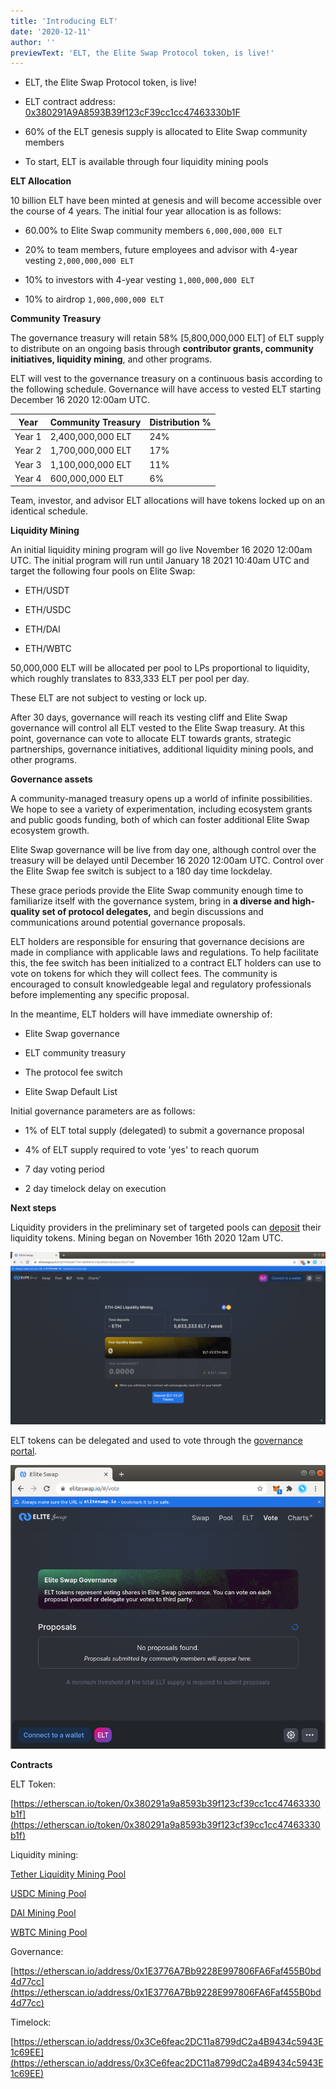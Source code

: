 ```yaml
---
title: 'Introducing ELT'
date: '2020-12-11'
author: ''
previewText: 'ELT, the Elite Swap Protocol token, is live!'
---
```


- ELT, the Elite Swap Protocol token, is live!

- ELT contract address: [0x380291A9A8593B39f123cF39cc1cc47463330b1F](https://etherscan.io/token/0x380291A9A8593B39f123cF39cc1cc47463330b1F)

- 60% of the ELT genesis supply is allocated to Elite Swap community members

- To start, ELT is available through four liquidity mining pools

**ELT Allocation**

10 billion ELT have been minted at genesis and will become accessible over the course of 4 years. The initial four year allocation is as follows:

- 60.00% to Elite Swap community members `6,000,000,000 ELT`

- 20% to team members, future employees and advisor with 4-year vesting `2,000,000,000 ELT`

- 10% to investors with 4-year vesting `1,000,000,000 ELT`

- 10% to airdrop `1,000,000,000 ELT`

**Community Treasury**

The governance treasury will retain 58% [5,800,000,000 ELT] of ELT supply to distribute on an ongoing basis through **contributor grants, community initiatives, liquidity mining**, and other programs.

ELT will vest to the governance treasury on a continuous basis according to the following schedule. Governance will have access to vested ELT starting December 16 2020 12:00am UTC.

| **Year** | **Community Treasury** | **Distribution %** |
| -------- | ---------------------- | ------------------ |
| Year 1   | 2,400,000,000 ELT      | 24%                |
| Year 2   | 1,700,000,000 ELT      | 17%                |
| Year 3   | 1,100,000,000 ELT      | 11%                |
| Year 4   | 600,000,000 ELT        | 6%                 |

Team, investor, and advisor ELT allocations will have tokens locked up on an identical schedule.

**Liquidity Mining**

An initial liquidity mining program will go live November 16 2020 12:00am UTC. The initial program will run until January 18 2021 10:40am UTC and target the following four pools on Elite Swap:

- ETH/USDT

- ETH/USDC

- ETH/DAI

- ETH/WBTC

50,000,000 ELT will be allocated per pool to LPs proportional to liquidity, which roughly translates to 833,333 ELT per pool per day.

These ELT are not subject to vesting or lock up.

After 30 days, governance will reach its vesting cliff and Elite Swap governance will control all ELT vested to the Elite Swap treasury. At this point, governance can vote to allocate ELT towards grants, strategic partnerships, governance initiatives, additional liquidity mining pools, and other programs.

**Governance assets**

A community-managed treasury opens up a world of infinite possibilities. We hope to see a variety of experimentation, including ecosystem grants and public goods funding, both of which can foster additional Elite Swap ecosystem growth.

Elite Swap governance will be live from day one, although control over the treasury will be delayed until December 16 2020 12:00am UTC. Control over the Elite Swap fee switch is subject to a 180 day time lockdelay.

These grace periods provide the Elite Swap community enough time to familiarize itself with the governance system, bring in **a diverse and high-quality set of protocol delegates,** and begin discussions and communications around potential governance proposals.

ELT holders are responsible for ensuring that governance decisions are made in compliance with applicable laws and regulations. To help facilitate this, the fee switch has been initialized to a contract ELT holders can use to vote on tokens for which they will collect fees. The community is encouraged to consult knowledgeable legal and regulatory professionals before implementing any specific proposal.

In the meantime, ELT holders will have immediate ownership of:

- Elite Swap governance

- ELT community treasury

- The protocol fee switch

- Elite Swap Default List

Initial governance parameters are as follows:

- 1% of ELT total supply (delegated) to submit a governance proposal

- 4% of ELT supply required to vote &#39;yes&#39; to reach quorum

- 7 day voting period

- 2 day timelock delay on execution

**Next steps**

Liquidity providers in the preliminary set of targeted pools can [deposit](https://eliteswap.io/#/elt) their liquidity tokens. Mining began on November 16th 2020 12am UTC.

![](deposit.png)

ELT tokens can be delegated and used to vote through the [governance portal](https://eliteswap.io/#/vote).

![](vote.png)

**Contracts**

ELT Token:

[https://etherscan.io/token/0x380291a9a8593b39f123cf39cc1cc47463330b1f](https://etherscan.io/token/0x380291a9a8593b39f123cf39cc1cc47463330b1f)

Liquidity mining:

[Tether Liquidity Mining Pool](https://etherscan.io/address/0xBF2B5Be71Bc353906618A0BeF413F9c2E33f6dd4)

[USDC Mining Pool](https://etherscan.io/address/0x1469f6cE0A7F82FF6403730f21714DC083d611a3)

[DAI Mining Pool](https://etherscan.io/address/0x6aa11da7ecA4f8f2F66BEFDd11b7C697606d913e)

[WBTC Mining Pool](https://etherscan.io/address/0xad064270150db970E3a10d0f492CAa87CAE678E1)

Governance:

[https://etherscan.io/address/0x1E3776A7Bb9228E997806FA6Faf455B0bd4d77cc](https://etherscan.io/address/0x1E3776A7Bb9228E997806FA6Faf455B0bd4d77cc)

Timelock:

[https://etherscan.io/address/0x3Ce6feac2DC11a8799dC2a4B9434c5943E1c69EE](https://etherscan.io/address/0x3Ce6feac2DC11a8799dC2a4B9434c5943E1c69EE)
